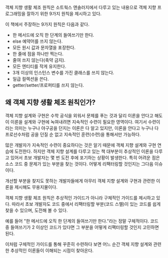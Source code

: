 객체 지향 생활 체조 원칙은 소트웍스 앤솔러지에서 다루고 있는 내용으로 객체 지향 프로그래밍을 잘하기 위한 9가지 원칙을 제시하고 있다.

이 책에서 주장하는 9가지 원칙은 다음과 같다.

- 한 메서드에 오직 한 단계의 들여쓰기만 한다.
- else 예약어를 쓰지 않는다.
- 모든 원시 값과 문자열을 포장한다.
- 한 줄에 점을 하나만 찍는다.
- 줄여 쓰지 않는다(축약 금지).
- 모든 엔티티를 작게 유지한다.
- 3개 이상의 인스턴스 변수를 가진 클래스를 쓰지 않는다.
- 일급 컬렉션을 쓴다.
- getter/setter/프로퍼티를 쓰지 않는다.

## 왜 객체 지향 생활 체조 원칙인가?

객체 지향 설계와 구현은 수학 공식을 외워서 문제를 푸는 것과 달리 이론을 안다고 해도 이 이론을 설계와 구현에 녹여내려면 지속적인 수련이 필요한 영역이다. 여기서 수련이라는 의미는 누구나 야구공을 던지는 이론은 다 알고 있지만, 이론을 안다고 누구나 다 프로선수처럼 공을 던질 순 없고 지속적인 훈련(수련)을 통해서만 가능하다.

많은 개발자가 지속적인 수련이 중요하다는 것은 알기 때문에 객체 지향 설계와 구현 연습에 도전한다. 하지만 객체 지향 설계를 다루고 있는 책 대부분이 추상적인 이론을 다루고 있어서 초보 개발자는 몇 번 도전 후에 포기하는 상황이 발생한다. 특히 어려운 점은 소스 코드 중 문제가 있는 부분을 찾는 것이다. 어떻게 리팩터링할 것인지는 그다음 이슈이다.

개선할 부분을 찾지도 못하는 개발자들에게 아무리 객체 지향 설계와 구현과 관련한 이론을 제시해도 무용지물이다.

객체 지향 생활 체조 원칙은 추상적인 가이드가 아니라 구체적인 가이드를 제시하고 있다. 따라서 초보 개발자도 코드 중에서 리팩터링할 부분(코드 스멜)이 있는 코드를 쉽게 찾을 수 있으며, 도전해 볼 수 있다.

예를 들어 "한 메서드에 오직 한 단계의 들여쓰기만 한다."라는 정말 구체적이다. 코드 중 들여쓰기가 2 이상인 코드가 있다면 그 부분을 어떻게 리팩터링할 것인지 고민하면 된다.

이처럼 구체적인 가이드를 통해 꾸준히 수련하다 보면 어느 순간 객체 지향 설계와 관련한 추상적인 이론들이 이해되는 시점이 찾아온다.